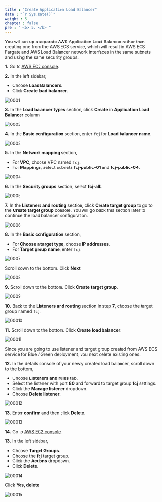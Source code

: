```yaml
---
title : "Create Application Load Balancer"
date : "`r Sys.Date()`"
weight : 5
chapter : false
pre : " <b> 5. </b> "
---
```


You will set up a separate AWS Application Load Balancer rather than creating one from the AWS ECS service, which will result in AWS ECS Fargate and AWS Load Balancer network interfaces in the same subnets and using the same security groups.

**1.** Go to [AWS EC2 console](https://console.aws.amazon.com/ec2/).

**2.** In the left sidebar,

- Choose **Load Balancers**.
- Click **Create load balancer**.

![0001](/images/5/0001.svg?featherlight=false&width=100pc)

**3.** In the **Load balancer types** section, click **Create** in **Application Load Balancer** column.

![0002](/images/5/0002.svg?featherlight=false&width=100pc)

**4.** In the **Basic configuration** section, enter `fcj` for **Load balancer name**.

![0003](/images/5/0003.svg?featherlight=false&width=100pc)

**5.** In the **Network mapping** section,
- For **VPC**, choose VPC named `fcj`.
- For **Mappings**, select subnets **fcj-public-01** and **fcj-public-04**.

![0004](/images/5/0004.svg?featherlight=false&width=100pc)

**6.** In the **Security groups** section, select **fcj-alb**.

![0005](/images/5/0005.svg?featherlight=false&width=100pc)

**7.** In the **Listeners and routing** section, click **Create target group** to go to the **Create target group** console. You will go back this section later to continue the load balancer configuration.

![0006](/images/5/0006.svg?featherlight=false&width=100pc)


**8.**  In the **Basic configuration** section, 
- For **Choose a target type**, choose **IP addresses**.
- For **Target group name**, enter `fcj`.

![0007](/images/5/0007.svg?featherlight=false&width=100pc)

Scroll down to the bottom. Click **Next**.

![0008](/images/5/0008.svg?featherlight=false&width=100pc)

**9.** Scroll down to the bottom. Click **Create target group**.

![0009](/images/5/0009.svg?featherlight=false&width=100pc)

**10.** Back to the **Listeners and routing** section in step **7**, choose the target group named `fcj`.

![00010](/images/5/00010.svg?featherlight=false&width=100pc)

**11.** Scroll down to the bottom. Click **Create load balancer**.

![00011](/images/5/00011.svg?featherlight=false&width=100pc)

Since you are going to use listener and target group created from AWS ECS service for Blue / Green deployment, you next delete existing ones.

**12.** In the details console of your newly created load balancer, scroll down to the bottom,
- Choose **Listeners and rules** tab.
- Select the listener with port **80** and forward to target group **fcj** settings.
- Click the **Manage listener** dropdown.
- Choose **Delete listener**.
  
![00012](/images/5/00012.svg?featherlight=false&width=100pc)

**13.** Enter **confirm** and then click **Delete**.

![00013](/images/5/00013.svg?featherlight=false&width=100pc)

**14.** Go to [AWS EC2 console](https://console.aws.amazon.com/ec2/).

**13.** In the left sidebar,

- Choose **Target Groups**.
- Choose the **fcj** target group.
- Click the **Actions** dropdown.
- Click **Delete**.

![00014](/images/5/00014.svg?featherlight=false&width=100pc)

Click **Yes, delete**.

![00015](/images/5/00015.svg?featherlight=false&width=100pc)

